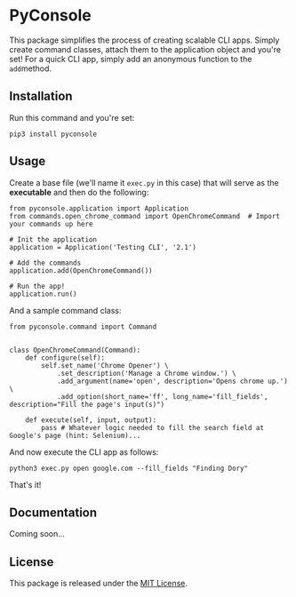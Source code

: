 # PyConsole

This package simplifies the process of creating scalable CLI apps. Simply create command classes, attach them to the application object and you're set! For a quick CLI app, simply add an anonymous function to the `add`method.

## Installation

Run this command and you're set:

```
pip3 install pyconsole
```

## Usage

Create a base file (we'll name it `exec.py` in this case) that will serve as the **executable** and then do the following:

```
from pyconsole.application import Application
from commands.open_chrome_command import OpenChromeCommand  # Import your commands up here

# Init the application
application = Application('Testing CLI', '2.1')

# Add the commands
application.add(OpenChromeCommand())

# Run the app!
application.run()
```

And a sample command class:

```
from pyconsole.command import Command


class OpenChromeCommand(Command):
    def configure(self):
        self.set_name('Chrome Opener') \
            .set_description('Manage a Chrome window.') \
            .add_argument(name='open', description='Opens chrome up.') \
            .add_option(short_name='ff', long_name='fill_fields', description="Fill the page's input(s)")

    def execute(self, input, output):
        pass # Whatever logic needed to fill the search field at Google's page (hint: Selenium)...
```

And now execute the CLI app as follows:

```
python3 exec.py open google.com --fill_fields "Finding Dory"
```

That's it!

## Documentation

Coming soon...

## License

This package is released under the [MIT License](http://google.com).
